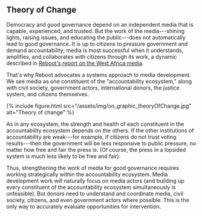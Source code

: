 ## Theory of Change

Democracy and good governance depend on an independent media that is capable, experienced, and trusted. But the work of the media---shining lights, raising issues, and educating the public---does not automatically lead to good governance. It is up to citizens to pressure government and demand accountability; media is most successful when it understands, amplifies, and collaborates with citizens through its work, a dynamic described in [Reboot's report on the West Africa media](http://westafricamedia.reboot.org/).

That's why Reboot advocates a systems approach to media development. We see media as one constituent of the "accountability ecosystem," along with civil society, government actors, international donors, the justice system, and citizens themselves.

{% include figure.html src="/assets/img/on_graphic_theoryOfChange.jpg" alt="Theory of change" %}

As in any ecosystem, the strength and health of each constituent in the accountability ecosystem depends on the others. If the other institutions of accountability are weak---for example, if citizens do not trust voting results---then the government will be less responsive to public pressure, no matter how free and fair the press is. (Of course, the press in a lopsided system is much less likely to be free and fair).

Thus, strengthening the work of media for good governance requires working strategically within the accountability ecosystem. Media development work will naturally focus on media actors (and building up every constituent of the accountability ecosystem simultaneously is unfeasible). But donors need to understand and coordinate media, civil society, citizens, and even government actors where possible. This is the only way to accurately evaluate opportunities for intervention.
